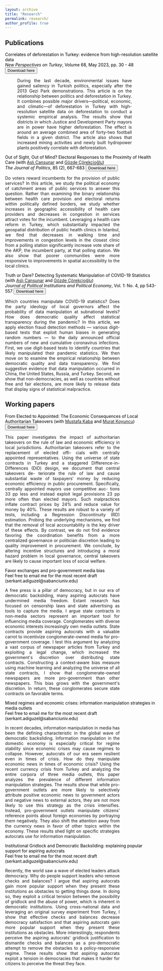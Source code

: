 ```yaml
---
layout: archive
title: "Research"
permalink: research/
author_profile: true
---
```



## Publications 


<span style="color: Black; font-size: 14px;">
    Correlates of deforestation in Turkey: evidence from high-resolution satellite data
    <br> 
    <i>New Perspectives on Turkey</i>, Volume 68, May 2023, pp. 30 - 48
    <button onclick="window.location.href='https://www.cambridge.org/core/journals/new-perspectives-on-turkey/article/correlates-of-deforestation-in-turkey-evidence-from-highresolution-satellite-data/F6DF2EBAFC43D619E99B7E79BF82475C'" class="btn--research">Download here</button>
</span>
<p style="font-size: 14px; text-align: justify; width: 75%; margin-left: 40px;">
    During the last decade, environmental issues have gained saliency in Turkish politics, especially after the 2013 Gezi Park demonstrations. This article is on the relationship between politics and deforestation in Turkey. It combines possible major drivers—political, economic, and climatic—of deforestation in Turkey with high-resolution satellite data on deforestation to conduct a systemic empirical analysis. The results show that districts in which Justice and Development Party mayors are in power have higher deforestation. The effect is around an average combined area of forty-two football fields in a given district. The article also shows that increased mining activities and newly built hydropower plants positively correlate with deforestation.
</p>


<span style="color: Black; font-size: 14px;">
    Out of Sight, Out of Mind? Electoral Responses to the Proximity of Health Care (with <a href="https://www.aslicansunar.com">Aslı Cansunar</a> and <a href="https://www.gozdecorekcioglu.com">Gözde Çörekçioğlu</a>)
    <br>
    <i>The Journal of Politics</i>, 85 (2), 667-683 <button onclick="window.location.href='https://www.journals.uchicago.edu/doi/abs/10.1086/722040?journalCode=jop'" class="btn--research">Download here</button>
  </span>

<p style="font-size: 14px; text-align: justify; width: 75%;">
Do voters reward incumbents for the provision of public services? In this article, we study the political economy of catchment areas of public services to answer this question. Rather than examining the binary relationship between health care provision and electoral returns within politically defined borders, we study whether increases in geographic accessibility of health care providers and decreases in congestion in services attract votes for the incumbent. Leveraging a health care reform in Turkey, which substantially impacted the geospatial distribution of public health clinics in Istanbul, we find that decreases in walking time and improvements in congestion levels in the closest clinic from a polling station significantly increase vote share of the AKP, the incumbent party, at that polling station. We also show that poorer communities were more responsive to improvements in spatial accessibility to the local clinics.
</p>


<span style="color: Black; font-size: 14px;">
    Truth or Dare? Detecting Systematic Manipulation of COVID-19 Statistics (with <a href="https://www.aslicansunar.com">Aslı Cansunar</a> and <a href="https://www.gozdecorekcioglu.com">Gözde Çörekçioğlu</a>)
    <br>
    <i>Journal of Political Institutions and Political Economy</i>, Vol. 1: No. 4, pp 543-557 <button onclick="window.location.href='https://www.nowpublishers.com/article/Details/PIP-0021'" class="btn--research">Download here</button>
  </span>

<p style="font-size: 14px; text-align: justify; width: 75%;">
Which countries manipulate COVID-19 statistics? Does the party ideology of local governors affect the probability of data manipulation at subnational levels? How does democratic quality affect statistical transparency during the pandemic? In this article, we apply election fraud detection methods — various digit-based tests that exploit human biases in generating random numbers — to the daily announced official numbers of new and cumulative coronavirus infections. First, we use digit-based tests to identify countries that likely manipulated their pandemic statistics. We then move on to examine the empirical relationship between democratic quality and data transparency. We find suggestive evidence that data manipulation occurred in China, the United States, Russia, and Turkey. Second, we show that non-democracies, as well as countries without free and fair elections, are more likely to release data that display signs of statistical malpractice.
</p>


## Working papers 



<span style="color: Black; font-size: 14px;">
    From Elected to Appointed: The Economic Consequences of Local Authoritarian Takeovers  (with <a href="https://mustafakaba.github.io/research/">Mustafa Kaba</a> and <a href="https://academics.boun.edu.tr/mkoyuncu/">Murat Koyuncu</a>)
    <br>
    <button onclick="window.location.href='https://mustafakaba.github.io/files/JMP_draft.pdf'" class="btn--research">Download here</button>
  </span>

<p style="font-size: 14px; text-align: justify; width: 75%;">
This paper investigates the impact of authoritarian takeovers on the rule of law and economic efficiency in local jurisdictions. Authoritarian takeovers refer to the replacement of elected offi- cials with centrally appointed representatives. Using the universe of state contracts in Turkey and a staggered Difference-in-Differences (DiD) design, we document that central takeovers de- teriorate the rule of law and cause substantial waste of taxpayers’ money by reducing economic efficiency in public procurement. Specifically, centrally appointed mayors use competitive auc- tions 33 pp less and instead exploit legal provisions 23 pp more often than elected mayors. Such malpractices inflate contract prices by 24% and reduce value for money by 40%. These results are robust to a variety of tests, including a Regression Discontinuity (RD) estimation. Probing the underlying mechanisms, we find that the removal of local accountability is the key driver of these effects. By contrast, we do not find evidence favoring the coordination benefits from a more centralized governance or politician discretion leading to quality improvement in procurement. We conclude, by altering incentive structures and introducing a moral hazard problem in local governance, central takeovers are likely to cause important loss of social welfare.
</p>


<span style="color: Black; font-size: 14px;">
    Favor exchanges and pro-government media bias 
    <br>
    Feel free to email me for the most recent draft (serkant.adiguzel@sabanciuniv.edu)
  </span>

<p style="font-size: 14px; text-align: justify; width: 75%;">
  A free press is a pillar of democracy, but in our era of democratic backsliding, many aspiring autocrats have undermined media freedom. Extant research has focused on censorship laws and state advertising as tools to capture the media. I argue state contracts in non-media sectors represent an important tool for influencing media coverage. Conglomerates with diverse economic interests increasingly own media outlets. State contracts provide aspiring autocrats with a valuable carrot to incentivize conglomerate-owned media for pro-government coverage. I test this argument by analyzing a vast corpus of newspaper articles from Turkey and exploiting a legal change, which increased the government's discretion over distributing state contracts. Constructing a context-aware bias measure using machine learning and analyzing the universe of all state contracts, I show that conglomerate-owned newspapers are more pro-government than other newspapers. This bias grows with the government's discretion. In return, these conglomerates secure state contracts on favorable terms.
</p>

<span style="color: Black; font-size: 14px;">
  Mixed regimes and economic crises: information manipulation strategies in media outlets
    <br>
    Feel free to email me for the most recent draft (serkant.adiguzel@sabanciuniv.edu)
  </span>

<p style="font-size: 14px; text-align: justify; width: 75%;">
In recent decades, information manipulation in media has been the defining characteristic in the global wave of democratic backsliding. Information manipulation in the domestic economy is especially critical for regime stability since economic crises may cause regimes to collapse. However, autocrats of our era seem resilient even in times of crisis. How do they manipulate economic news in times of economic crisis? Using the recent currency crisis from Turkey and analyzing the entire corpora of three media outlets, this paper analyzes the prevalence of different information manipulation strategies. The results show that while pro-government outlets are more likely to selectively attribute positive economic news to government actors and negative news to external actors, they are not more likely to use this strategy as the crisis intensifies. Instead, pro-government outlets manipulate citizens’ reference points about foreign economies by portraying them negatively. They also shift the attention away from the currency news in favor of other topics within the economy. These results shed light on specific strategies autocrats use for information manipulation.
</p>


<span style="color: Black; font-size: 14px;">
 Institutional Gridlock and Democratic Backsliding: explaining popular support for aspiring autocrats
    <br>
    Feel free to email me for the most recent draft (serkant.adiguzel@sabanciuniv.edu)
  </span>

<p style="font-size: 14px; text-align: justify; width: 75%;">
Recently, the world saw a wave of elected leaders attack democracy. Why do people support leaders who remove checks and balances? I argue that aspiring autocrats gain more popular support when they present these institutions as obstacles to getting things done. In doing so, they exploit a critical tension between the possibility of gridlock and the abuse of power, which is inherent in democratic institutions. Using cross-national data and leveraging an original survey experiment from Turkey, I show that effective checks and balances decrease democracy satisfaction and that aspiring autocrats gain more popular support when they present these institutions as obstacles. More interestingly, respondents perceive the aspiring autocrats' gridlock justification to dismantle checks and balances as a pro-democratic attempt to remove the obstacles to a policy-responsive regime. These results show that aspiring autocrats exploit a tension in democracies that makes it harder for citizens to perceive the threat they face.
</p>